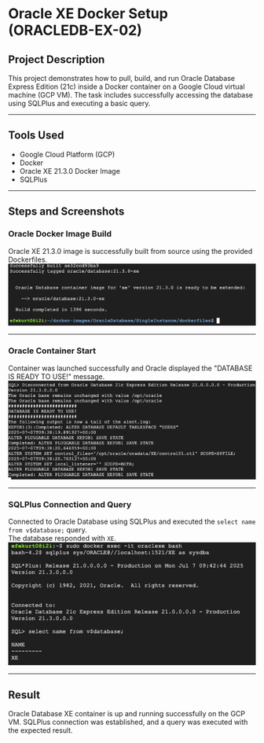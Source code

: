 # Oracle XE Docker Setup (ORACLEDB-EX-02)

## Project Description

This project demonstrates how to pull, build, and run Oracle Database Express Edition (21c) inside a Docker container on a Google Cloud virtual machine (GCP VM). The task includes successfully accessing the database using SQLPlus and executing a basic query.

---

## Tools Used

- Google Cloud Platform (GCP)
- Docker
- Oracle XE 21.3.0 Docker Image
- SQLPlus

---

## Steps and Screenshots

### Oracle Docker Image Build  
Oracle XE 21.3.0 image is successfully built from source using the provided Dockerfiles.  
![Oracle Image Build](./screenshots/oracle_build_success.png)

---

### Oracle Container Start  
Container was launched successfully and Oracle displayed the "DATABASE IS READY TO USE!" message.  
![Oracle Container Start](./screenshots/oracle_container_started.png)

---

### SQLPlus Connection and Query  
Connected to Oracle Database using SQLPlus and executed the `select name from v$database;` query.  
The database responded with `XE`.  
![SQLPlus Query](./screenshots/sqlplus_connection_and_query.png)

---

## Result

Oracle Database XE container is up and running successfully on the GCP VM. SQLPlus connection was established, and a query was executed with the expected result.

